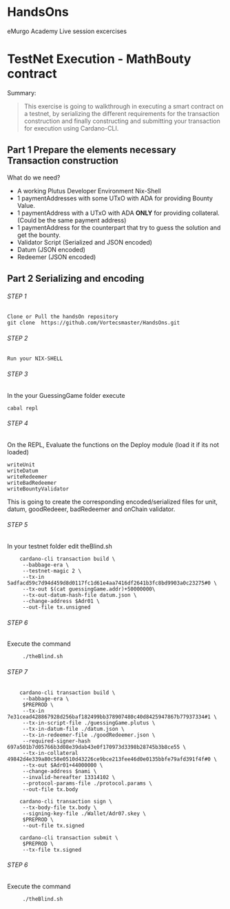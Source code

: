 # HandsOns
eMurgo Academy Live session excercises

# TestNet Execution - MathBouty contract

Summary:
> This exercise is going to walkthrough in executing a smart contract on a testnet, by serializing the different requirements for the transaction construction and finally constructing and submitting your transaction for execution using Cardano-CLI.

## Part 1 Prepare the elements necessary Transaction construction 
What do we need?

* A working Plutus Developer Environment Nix-Shell
* 1 paymentAddresses with some UTxO with ADA for providing Bounty Value.
* 1 paymentAddress with a UTxO with ADA **ONLY** for providing collateral. (Could be the same payment address)
* 1 paymentAddress for the counterpart that try to guess the solution and get the bounty.
* Validator Script (Serialized and JSON encoded)
* Datum (JSON encoded)
* Redeemer (JSON encoded)

## Part 2 Serializing and encoding 

###### STEP 1
    Clone or Pull the handsOn repository
    git clone  https://github.com/Vortecsmaster/HandsOns.git


###### STEP 2
    Run your NIX-SHELL

###### STEP 3
In the your GuessingGame folder execute 

    cabal repl

###### STEP 4
On the REPL, Evaluate the functions on the Deploy module (load it if its not loaded)

    writeUnit
    writeDatum
    writeRedeemer
    writeBadRedeemer
    writeBountyValidator

This is going to create the corresponding encoded/serialized files for unit, datum, goodRedeeer, badRedeemer and onChain validator.

###### STEP 5 
In your testnet folder edit theBlind.sh
```
    cardano-cli transaction build \
     --babbage-era \
     --testnet-magic 2 \
     --tx-in 5adfacd59c7d94d459d8d0117fc1d61e4aa7416df2641b3fc8bd9903a0c23275#0 \
     --tx-out $(cat guessingGame.addr)+50000000\
     --tx-out-datum-hash-file datum.json \
     --change-address $Adr01 \
     --out-file tx.unsigned
```

###### STEP 6
Execute the command
```  
     ./theBlind.sh
``` 

###### STEP 7
```
    cardano-cli transaction build \
     --babbage-era \
     $PREPROD \
     --tx-in 7e31cead428867928d256baf182499bb378907480c40d8425947867b77937334#1 \
     --tx-in-script-file ./guessingGame.plutus \
     --tx-in-datum-file ./datum.json \
     --tx-in-redeemer-file ./goodRedeemer.json \
     --required-signer-hash 697a501b7d05766b3d08e39dab43e0f170973d3398b28745b3b8ce55 \
     --tx-in-collateral 49842d4e339a80c58e0510d43226ce9bce213fee46d0e0135bbfe79afd391f4f#0 \
     --tx-out $Adr01+44000000 \
     --change-address $nami \
     --invalid-hereafter 13314102 \
     --protocol-params-file ./protocol.params \
     --out-file tx.body

    cardano-cli transaction sign \
     --tx-body-file tx.body \
     --signing-key-file ./Wallet/Adr07.skey \
     $PREPROD \
     --out-file tx.signed

    cardano-cli transaction submit \
     $PREPROD \
     --tx-file tx.signed
``` 

###### STEP 6
Execute the command
``` 
     ./theBlind.sh
```